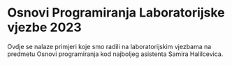 # Osnovi Programiranja Laboratorijske vjezbe 2023

Ovdje se nalaze primjeri koje smo radili na laboratorijskim vjezbama na predmetu Osnovi programiranja
kod najboljeg asistenta Samira Halilcevica.
